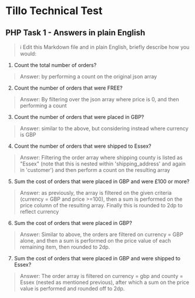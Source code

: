 # Tillo Technical Test
## PHP Task 1 - Answers in plain English

> :information_source: Edit this Markdown file and in plain English, briefly describe how you would:

1. Count the total number of orders?

> Answer: by performing a count on the original json array

2. Count the number of orders that were FREE?

> Answer: By filtering over the json array where price is 0, and then performing a count

3. Count the number of orders that were placed in GBP?

> Answer: similar to the above, but considering instead where currency is GBP

4. Count the number of orders that were shipped to Essex?

> Answer: Filtering the order array where shipping county is listed as "Essex" (note that this is nested within 'shipping_address' and again in 'customer') and then perform a count on the resulting array

5. Sum the cost of orders that were placed in GBP and were £100 or more?

> Answer: as previously, the array is filtered on the given criteria (currency = GBP and price >=100), then a sum is performed on the price column of the resulting array. Finally this is rounded to 2dp to reflect currency

6. Sum the cost of orders that were placed in GBP?

> Answer: Similar to above, the orders are filtered on currency = GBP alone, and then a sum is performed on the price value of each remaining item, then rounded to 2dp.

7. Sum the cost of orders that were placed in GBP and were shipped to Essex?

> Answer: The order array is filtered on currency = gbp and county = Essex (nested as mentioned previous), after which a sum on the price value is performed and rounded off to 2dp.
